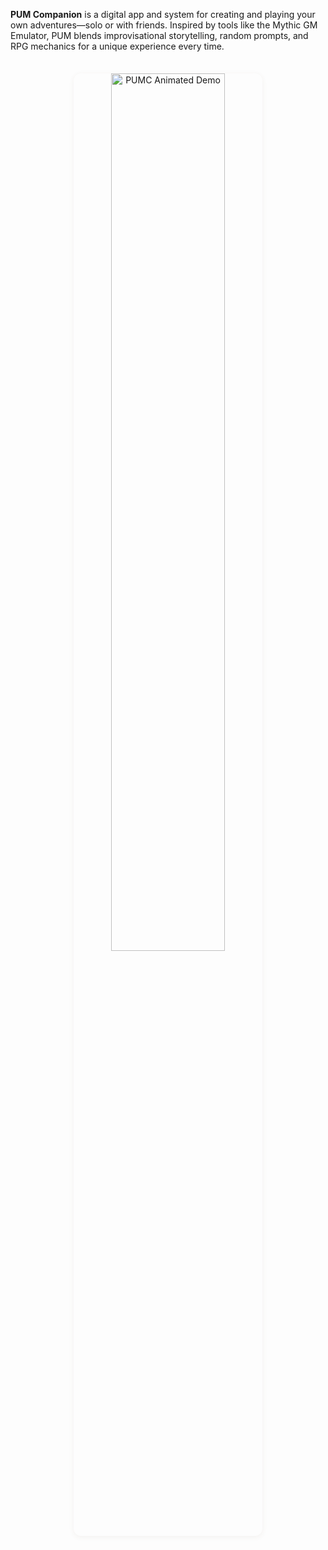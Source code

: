 <b>PUM Companion</b> is a digital app and system for creating and playing your own adventures—solo or with friends. Inspired by tools like the Mythic GM Emulator, PUM blends improvisational storytelling, random prompts, and RPG mechanics for a unique experience every time.

<p align="center">
  <img src="/pumc-online-hub/assets/screenshots/pumc-animated.gif" alt="PUMC Animated Demo" width="60%" style="border-radius: 12px; box-shadow: 0 2px 8px rgba(110,80,60,0.07); margin: 1.5em 0;" />
</p>
